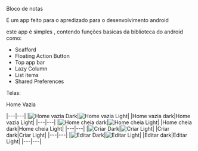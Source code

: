 Bloco de notas

É um app feito para o apredizado para o desenvolvimento android

este app é simples , contendo funções basicas da biblioteca do android como:
- Scafford
- Floating Action Button
- Top app bar
- Lazy Column
- List items
- Shared Preferences

Telas:

Home Vazia

|---|---|
|![Home vazia Dark](images/homeEmptyDark.jpg)|![Home vazia Light](images/homeEmptyLight.jpg)|
|Home vazia dark|Home vazia Light|
|---|---|
|![Home cheia dark](images/homeFullDark.jpg)|![Home cheia Light](images/homeFullLight.jpg)|
|Home cheia dark|Home cheia Light|
|---|---|
|![Criar Dark](images/criarnotaDark.jpg)|![Criar Light](images/criarnotaLight.jpg)|
|Criar dark|Criar Light|
|---|---|
|![Editar Dark](images/editarnotaDark.jpg)|![Editar Light](images/editarnotaLight.jpg)|
|Editar dark|Editar Light|
|---|---|

